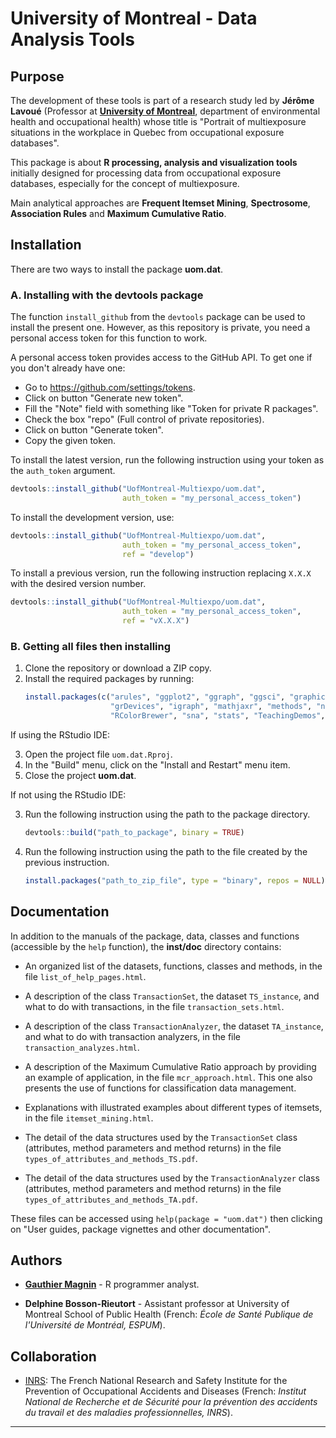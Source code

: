 # University of Montreal - Data Analysis Tools


## Purpose

The development of these tools is part of a research study led by **Jérôme Lavoué** (Professor at [**University of Montreal**](https://recherche.umontreal.ca/english/home/), department of environmental health and occupational health) whose title is "Portrait of multiexposure situations in the workplace in Quebec from occupational exposure databases".

This package is about **R processing, analysis and visualization tools** initially designed for processing data from occupational exposure databases, especially for the concept of multiexposure.

Main analytical approaches are **Frequent Itemset Mining**, **Spectrosome**, **Association Rules** and **Maximum Cumulative Ratio**.


## Installation

There are two ways to install the package **uom.dat**.

### A. Installing with the devtools package

The function `install_github` from the `devtools` package can be used to install the present one. However, as this repository is private, you need a personal access token for this function to work.

A personal access token provides access to the GitHub API. To get one if you don't already have one:

* Go to <https://github.com/settings/tokens>.
* Click on button "Generate new token".
* Fill the "Note" field with something like "Token for private R packages".
* Check the box "repo" (Full control of private repositories).
* Click on button "Generate token".
* Copy the given token.

To install the latest version, run the following instruction using your token as the `auth_token` argument.
```r
devtools::install_github("UofMontreal-Multiexpo/uom.dat",
                         auth_token = "my_personal_access_token")
```

To install the development version, use:
```r
devtools::install_github("UofMontreal-Multiexpo/uom.dat",
                         auth_token = "my_personal_access_token",
                         ref = "develop")
```

To install a previous version, run the following instruction replacing `X.X.X` with the desired version number.
```r
devtools::install_github("UofMontreal-Multiexpo/uom.dat",
                         auth_token = "my_personal_access_token",
                         ref = "vX.X.X")
```

### B. Getting all files then installing

1. Clone the repository or download a ZIP copy.
2. Install the required packages by running:
   ```r
   install.packages(c("arules", "ggplot2", "ggraph", "ggsci", "graphics",
                      "grDevices", "igraph", "mathjaxr", "methods", "network",
                      "RColorBrewer", "sna", "stats", "TeachingDemos", "utils"))
   ```

If using the RStudio IDE:

3. Open the project file `uom.dat.Rproj`.
4. In the "Build" menu, click on the "Install and Restart" menu item.
5. Close the project **uom.dat**.

If not using the RStudio IDE:

3. Run the following instruction using the path to the package directory.
   ```r
   devtools::build("path_to_package", binary = TRUE)
   ```
4. Run the following instruction using the path to the file created by the previous instruction.
   ```r
   install.packages("path_to_zip_file", type = "binary", repos = NULL)
   ```


## Documentation

In addition to the manuals of the package, data, classes and functions (accessible by the `help` function), the **inst/doc** directory contains:

* An organized list of the datasets, functions, classes and methods, in the file `list_of_help_pages.html`.

* A description of the class `TransactionSet`, the dataset `TS_instance`, and what to do with transactions, in the file `transaction_sets.html`.

* A description of the class `TransactionAnalyzer`, the dataset `TA_instance`, and what to do with transaction analyzers, in the file `transaction_analyzes.html`.

* A description of the Maximum Cumulative Ratio approach by providing an example of application, in the file `mcr_approach.html`. This one also presents the use of functions for classification data management.

* Explanations with illustrated examples about different types of itemsets, in the file `itemset_mining.html`.

* The detail of the data structures used by the `TransactionSet` class (attributes, method parameters and method returns) in the file `types_of_attributes_and_methods_TS.pdf`. 

* The detail of the data structures used by the `TransactionAnalyzer` class (attributes, method parameters and method returns) in the file `types_of_attributes_and_methods_TA.pdf`.

These files can be accessed using `help(package = "uom.dat")` then clicking on "User guides, package vignettes and other documentation".


## Authors

* [**Gauthier Magnin**](https://fr.linkedin.com/in/gauthier-magnin) - R programmer analyst.

* **Delphine Bosson-Rieutort** - Assistant professor at University of Montreal School of Public Health (French: *École de Santé Publique de l'Université de Montréal, ESPUM*).


## Collaboration

* [INRS](http://en.inrs.fr/): The French National Research and Safety Institute for the Prevention of Occupational Accidents and Diseases (French: *Institut National de Recherche et de Sécurité pour la prévention des accidents du travail et des maladies professionnelles, INRS*).


---
